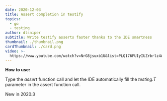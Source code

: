 ```yaml
---
date: 2020-12-03
title: Assert completion in testify
topics:
  - go
  - testing
author: dlsniper
subtitle: Write testify asserts faster thanks to the IDE smartness
thumbnail: ./thumbnail.png
cardThumbnail: ./card.png
video: >-
  https://www.youtube.com/watch?v=NrG8jsuxb1U&list=PLQ176FUIyIUZrbrlz4AY1V8VzBJKZyVlW&index=7
---
```

**How to use:**

Type the _assert_ function call and let the IDE automatically fill the _testing.T_ parameter in the assert function call.

<span class="tag is-rounded">New in 2020.3</span>

